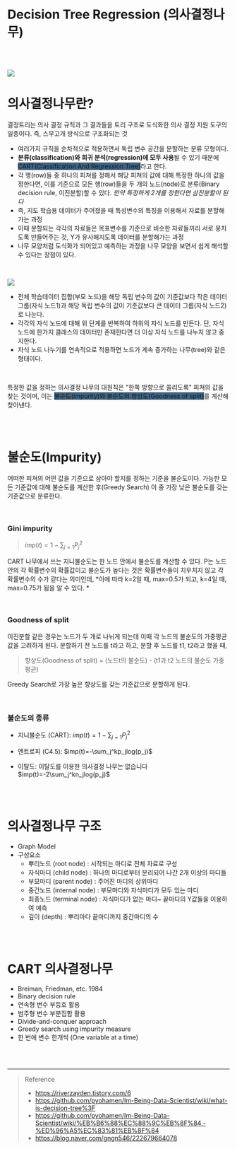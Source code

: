 # Decision Tree Regression (의사결정나무)

<br>
<br>

![](https://velog.velcdn.com/images/silver0/post/92df666c-64e6-467a-88a7-9deeb09f6736/image.png)

# 의사결정나무란?
결정트리는 의사 결정 규칙과 그 결과들을 트리 구조로 도식화한 의사 결정 지원 도구의 일종이다.
즉, 스무고개 방식으로 구조화되는 것

- 여러가지 규칙을 순차적으로 적용하면서 독립 변수 공간을 분할하는 분류 모형이다.
- **분류(classification)와 회귀 분석(regression)에 모두 사용**될 수 있기 때문에 <span style="background-color:#3c6382">CART(Classification And Regression Tree)</span>라고 한다.
- 각 행(row)들 중 하나의 피쳐를 정해서 해당 피쳐의 값에 대해 특정한 하나의 값을 정한다면, 이를 기준으로 모든 행(row)들을 두 개의 노드(node)로 분류(Binary decision rule, 이진분할)할 수 있다. *만약 특정하게 2개를 정한다면 삼진분할이 된다*
- 즉, 지도 학습용 데이터가 주어졌을 때 특성변수의 특징을 이용해서 자료를 분할해가는 과정
- 이때 분할되는 각각의 자료들은 목표변수를 기준으로 비슷한 자료들끼리 서로 뭉치도록 만들어주는 것, Y가 유사해지도록 데이터를 분할해가는 과정
- 나무 모양처럼 도식화가 되어있고 예측하는 과정을 나무 모양을 보면서 쉽게 해석할 수 있다는 장점이 있다.

<br>

![](https://velog.velcdn.com/images/silver0/post/5acf6783-a88d-406a-b75f-053273798797/image.png)


- 전체 학습데이터 집합(부모 노드)을 해당 독립 변수의 값이 기준값보다 작은 데이터 그룹(자식 노드1)과 해당 독립 변수의 값이 기준값보다 큰 데이터 그룹(자식 노드2)로 나눈다.
- 각각의 자식 노드에 대해 위 단계를 반복하여 하위의 자식 노드를 만든다. 단, 자식 노드에 한가지 클래스의 데이터만 존재한다면 더 이상 자식 노드를 나누지 않고 중지한다.
- 자식 노드 나누기를 연속적으로 적용하면 노드가 계속 증가하는 나무(tree)와 같은 형태이다.

<br>

특정한 값을 정하는 의사결정 나무의 대원칙은 "한쪽 방향으로 쏠리도록" 피쳐의 값을 찾는 것이며,
이는 <span style="background-color:#3c6382">불순도(impurity)와 불순도의 향상도(Goodness of split)</span>를 계산해 찾아낸다.

<br>
<br>

# 불순도(Impurity)

어떠한 피쳐의 어떤 값을 기준으로 삼아야 할지를 정하는 기준을 불순도이다.
가능한 모든 기준값에 대해 불순도를 계산한 후(Greedy Search) 이 중 가장 낮은 불순도를 갖는 기준값으로 분류한다.

<br>

### Gini impurity

> $imp(t)=1-\sum_{j=1}P^2_{j}$

CART 나무에서 쓰는 지니불순도는 한 노드 안에서 불순도를 계산할 수 있다.
P는 노드 안의 각 확률변수의 확률값이고 불순도가 높다는 것은 확률변수들이 치우치지 않고 각 확률변수의 수가 같다는 의미인데,
*이에 따라 k=2일 때, max=0.5가 되고, k=4일 때, max=0.75가 됨을 알 수 있다. *

<br>

### Goodness of split
이진분할 같은 경우는 노드가 두 개로 나뉘게 되는데 이때 각 노드의 불순도의 가중평균 값을 고려하게 된다.
분할하기 전 노드를 t라고 하고, 분할 후 노드를 t1, t2라고 했을 때,
> 향상도(Goodness of split) = (노드t의 불순도) - (t1과 t2 노드의 불순도 가중평균)

Greedy Search로 가장 높은 향상도를 갖는 기준값으로 분할하게 된다.

<br>

### 불순도의 종류
- 지니불순도 (CART):
	$imp(t)=1-\sum_{j=1}P^2_{j}$

- 엔트로피 (C4.5):
	$imp(t)=-\sum_j^kp_jlog(p_j)$

- 이탈도: 이탈도를 이용한 의사결정 나무는 없습니다
	$imp(t)=-2\sum_j^kn_jlog(p_j)$


<br>
<br>


###

# 의사결정나무 구조
- Graph Model
- 구성요소
  - 뿌리노드 (root node) : 시작되는 마디로 전체 자료로 구성
  - 자식마디 (child node) : 하나의 마디로부터 분리되어 나간 2개 이상의 마디들
  - 부모마디 (parent node) : 주어진 마디의 상위마디
  - 중간노드 (internal node) : 부모마디와 자식마디가 모두 있는 마디
  - 최종노드 (terminal node) : 자식마디가 없는 마디~ 끝마디의 Y값들을 이용하여 예측
  - 깊이 (depth) : 뿌리마다 끝마디까지 중간마디의 수

<br>
<br>


# CART 의사결정나무
- Breiman, Friedman, etc. 1984
- Binary decision rule
- 연속형 변수 부등호 활용
- 범주형 변수 부분집합 활용
- Divide-and-conquer approach
- Greedy search using impurity measure
- 한 번에 변수 한개씩 (One variable at a time)

<br>
<br>

---

> Reference
> - https://riverzayden.tistory.com/6
> - https://github.com/pyohamen/Im-Being-Data-Scientist/wiki/what-is-decision-tree%3F
> - https://github.com/pyohamen/Im-Being-Data-Scientist/wiki/%EB%B6%88%EC%88%9C%EB%8F%84,-%ED%96%A5%EC%83%81%EB%8F%84
> - https://blog.naver.com/gngn546/222679664078

